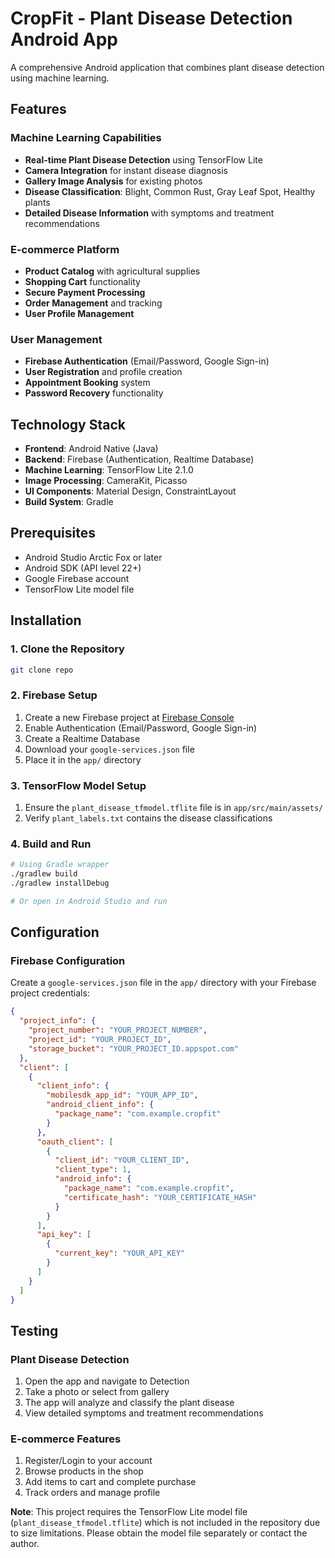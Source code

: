 # CropFit - Plant Disease Detection Android App

A comprehensive Android application that combines plant disease detection using machine learning.

## Features

### Machine Learning Capabilities
- **Real-time Plant Disease Detection** using TensorFlow Lite
- **Camera Integration** for instant disease diagnosis
- **Gallery Image Analysis** for existing photos
- **Disease Classification**: Blight, Common Rust, Gray Leaf Spot, Healthy plants
- **Detailed Disease Information** with symptoms and treatment recommendations

### E-commerce Platform
- **Product Catalog** with agricultural supplies
- **Shopping Cart** functionality
- **Secure Payment Processing**
- **Order Management** and tracking
- **User Profile Management**

### User Management
- **Firebase Authentication** (Email/Password, Google Sign-in)
- **User Registration** and profile creation
- **Appointment Booking** system
- **Password Recovery** functionality

## Technology Stack

- **Frontend**: Android Native (Java)
- **Backend**: Firebase (Authentication, Realtime Database)
- **Machine Learning**: TensorFlow Lite 2.1.0
- **Image Processing**: CameraKit, Picasso
- **UI Components**: Material Design, ConstraintLayout
- **Build System**: Gradle

## Prerequisites

- Android Studio Arctic Fox or later
- Android SDK (API level 22+)
- Google Firebase account
- TensorFlow Lite model file

## Installation

### 1. Clone the Repository
```bash
git clone repo
```

### 2. Firebase Setup
1. Create a new Firebase project at [Firebase Console](https://console.firebase.google.com/)
2. Enable Authentication (Email/Password, Google Sign-in)
3. Create a Realtime Database
4. Download your `google-services.json` file
5. Place it in the `app/` directory

### 3. TensorFlow Model Setup
1. Ensure the `plant_disease_tfmodel.tflite` file is in `app/src/main/assets/`
2. Verify `plant_labels.txt` contains the disease classifications

### 4. Build and Run
```bash
# Using Gradle wrapper
./gradlew build
./gradlew installDebug

# Or open in Android Studio and run
```


## Configuration

### Firebase Configuration
Create a `google-services.json` file in the `app/` directory with your Firebase project credentials:

```json
{
  "project_info": {
    "project_number": "YOUR_PROJECT_NUMBER",
    "project_id": "YOUR_PROJECT_ID",
    "storage_bucket": "YOUR_PROJECT_ID.appspot.com"
  },
  "client": [
    {
      "client_info": {
        "mobilesdk_app_id": "YOUR_APP_ID",
        "android_client_info": {
          "package_name": "com.example.cropfit"
        }
      },
      "oauth_client": [
        {
          "client_id": "YOUR_CLIENT_ID",
          "client_type": 1,
          "android_info": {
            "package_name": "com.example.cropfit",
            "certificate_hash": "YOUR_CERTIFICATE_HASH"
          }
        }
      ],
      "api_key": [
        {
          "current_key": "YOUR_API_KEY"
        }
      ]
    }
  ]
}
```

## Testing

### Plant Disease Detection
1. Open the app and navigate to Detection
2. Take a photo or select from gallery
3. The app will analyze and classify the plant disease
4. View detailed symptoms and treatment recommendations

### E-commerce Features
1. Register/Login to your account
2. Browse products in the shop
3. Add items to cart and complete purchase
4. Track orders and manage profile


**Note**: This project requires the TensorFlow Lite model file (`plant_disease_tfmodel.tflite`) which is not included in the repository due to size limitations. Please obtain the model file separately or contact the author.
